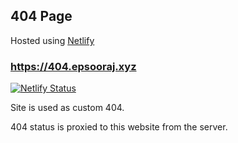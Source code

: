 ## 404 Page

Hosted using [Netlify](http://netlify.com/)

### https://404.epsooraj.xyz


[![Netlify Status](https://api.netlify.com/api/v1/badges/925b1245-5f04-48aa-bac4-2b284bf3395b/deploy-status)](https://app.netlify.com/sites/fournotfour/deploys)


Site is used as custom 404.

404 status is proxied to this website from the server.
